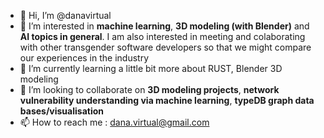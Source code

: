 - 👋 Hi, I’m @danavirtual
- 👀 I’m interested in **machine learning**, **3D modeling (with Blender)** and **AI topics in general**. I am also interested in meeting and colaborating with other transgender software developers  so that we might compare our experiences in the industry
- 🌱 I’m currently learning a little bit more about RUST, Blender 3D modeling
- 💞️ I’m looking to collaborate on **3D modeling projects**, **network vulnerability understanding via machine learning**, **typeDB graph data bases/visualisation** 
- 📫 How to reach me : dana.virtual@gmail.com

<!---
danavirtual/danavirtual is a ✨ special ✨ repository because its `README.md` (this file) appears on your GitHub profile.
You can click the Preview link to take a look at your changes.
--->
